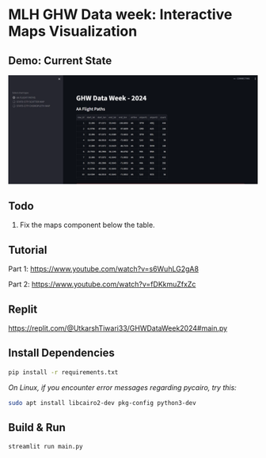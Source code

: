# MLH GHW Data week: Interactive Maps Visualization

## Demo: Current State

![demo](./demo.PNG)

## Todo

1. Fix the maps component below the table.

## Tutorial

Part 1: https://www.youtube.com/watch?v=s6WuhLG2gA8

Part 2: https://www.youtube.com/watch?v=fDKkmuZfxZc

## Replit

https://replit.com/@UtkarshTiwari33/GHWDataWeek2024#main.py

## Install Dependencies

```bash
pip install -r requirements.txt
```

*On Linux, if you encounter error messages regarding pycairo, try this:*

```bash
sudo apt install libcairo2-dev pkg-config python3-dev
```

## Build & Run

```bash
streamlit run main.py
```
